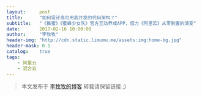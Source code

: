 ```yaml
---
layout:     post
title:      "如何设计高可用高并发的代码架构？"
subtitle:   "《推蜜》《蜜蜂少女队》官方互动养成APP，借力《阿里云》从零到壹的演变"
date:       2017-02-16 10:00:00
author:     "李牧牧"
header-img: "http://cdn.static.limumu.me/assets:img:home-bg.jpg"
header-mask: 0.1
catalog:    true
tags:
    - 阿里云
    - 混合云
---
```


> 本文发布于 [李牧牧的博客](http://limumu.me) 转载请保留链接 ;)

  








